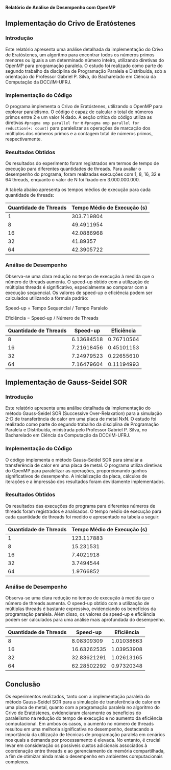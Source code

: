 **Relatório de Análise de Desempenho com OpenMP**

## Implementação do Crivo de Eratóstenes

### Introdução
Este relatório apresenta uma análise detalhada da implementação do Crivo de Eratóstenes, um algoritmo para encontrar todos os números primos menores ou iguais a um determinado número inteiro, utilizando diretivas do OpenMP para programação paralela. O estudo foi realizado como parte do segundo trabalho da disciplina de Programação Paralela e Distribuída, sob a orientação do Professor Gabriel P. Silva, do Bacharelado em Ciência da Computação da DCC/IM-UFRJ.

### Implementação do Código
O programa implementa o Crivo de Eratóstenes, utilizando o OpenMP para explorar paralelismo. O código é capaz de calcular o total de números primos entre 2 e um valor N dado. A seção crítica do código utiliza as diretivas `#pragma omp parallel for` e `#pragma omp parallel for reduction(+: count)` para paralelizar as operações de marcação dos múltiplos dos números primos e a contagem total de números primos, respectivamente.

### Resultados Obtidos
Os resultados do experimento foram registrados em termos de tempo de execução para diferentes quantidades de threads. Para avaliar o desempenho do programa, foram realizadas execuções com 1, 8, 16, 32 e 64 threads, enquanto o valor de N foi fixado em 3.000.000.000.

A tabela abaixo apresenta os tempos médios de execução para cada quantidade de threads:

| Quantidade de Threads | Tempo Médio de Execução (s) |
|-----------------------|-----------------------------|
| 1                     | 303.719804                  |
| 8                     | 49.4911954                  |
| 16                    | 42.0886968                  |
| 32                    | 41.89357                    |
| 64                    | 42.3905722                  |

### Análise de Desempenho
Observa-se uma clara redução no tempo de execução à medida que o número de threads aumenta. O speed-up obtido com a utilização de múltiplas threads é significativo, especialmente ao comparar com a execução sequencial. Os valores de speed-up e eficiência podem ser calculados utilizando a fórmula padrão:

Speed-up = Tempo Sequencial / Tempo Paralelo

Eficiência = Speed-up / Número de Threads

| Quantidade de Threads | Speed-up            | Eficiência          |
|-----------------------|---------------------|---------------------|
| 8                     | 6.13684518          | 0.76710564          |
| 16                    | 7.21618456          | 0.45101153          |
| 32                    | 7.24979523          | 0.22655610          |
| 64                    | 7.16479604          | 0.11194993          |


## Implementação de Gauss-Seidel SOR

### Introdução
Este relatório apresenta uma análise detalhada da implementação do método Gauss-Seidel SOR (Successive Over-Relaxation) para a simulação 2-D de transferência de calor em uma placa de metal NxN. O estudo foi realizado como parte do segundo trabalho da disciplina de Programação Paralela e Distribuída, ministrada pelo Professor Gabriel P. Silva, no Bacharelado em Ciência da Computação da DCC/IM-UFRJ.

### Implementação do Código
O código implementa o método Gauss-Seidel SOR para simular a transferência de calor em uma placa de metal. O programa utiliza diretivas do OpenMP para paralelizar as operações, proporcionando ganhos significativos de desempenho. A inicialização da placa, cálculos de iterações e a impressão dos resultados foram devidamente implementados.

### Resultados Obtidos
Os resultados das execuções do programa para diferentes números de threads foram registrados e analisados. O tempo médio de execução para cada quantidade de threads foi medido e apresentado na tabela a seguir:

| Quantidade de Threads | Tempo Médio de Execução (s) |
|-----------------------|-----------------------------|
| 1                     | 123.117883                  |
| 8                     | 15.231531                   |
| 16                    | 7.4021918                   |
| 32                    | 3.7494544                   |
| 64                    | 1.9766852                   |

### Análise de Desempenho
Observa-se uma clara redução no tempo de execução à medida que o número de threads aumenta. O speed-up obtido com a utilização de múltiplas threads é bastante expressivo, evidenciando os benefícios da programação paralela. Além disso, os valores de speed-up e eficiência podem ser calculados para uma análise mais aprofundada do desempenho.

| Quantidade de Threads | Speed-up       | Eficiência       |
|-----------------------|----------------|------------------|
| 8                     | 8.08309309     | 1.01038663       |
| 16                    | 16.63262535    | 1.03953908       |
| 32                    | 32.83621291    | 1.02613165       |
| 64                    | 62.28502292    | 0.97320348       |


## Conclusão

Os experimentos realizados, tanto com a implementação paralela do método Gauss-Seidel SOR para a simulação de transferência de calor em uma placa de metal, quanto com a programação paralela no algoritmo do Crivo de Eratóstenes, evidenciaram claramente os benefícios do paralelismo na redução do tempo de execução e no aumento da eficiência computacional. Em ambos os casos, o aumento no número de threads resultou em uma melhoria significativa no desempenho, destacando a importância da utilização de técnicas de programação paralela em cenários nos quais a demanda por processamento é elevada. No entanto, é crucial levar em consideração os possíveis custos adicionais associados à coordenação entre threads e ao gerenciamento de memória compartilhada, a fim de otimizar ainda mais o desempenho em ambientes computacionais complexos.